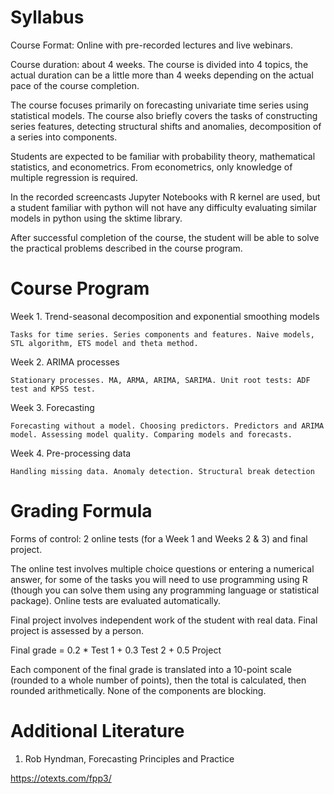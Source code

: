 # Syllabus

Course Format: Online with pre-recorded lectures and live webinars.

Course duration: about 4 weeks. The course is divided into 4 topics, the actual duration can be a little more than 4 weeks
depending on the actual pace of the course completion.

The course focuses primarily on forecasting univariate time series using statistical models.
The course also briefly covers the tasks of constructing series features, detecting structural shifts and anomalies,
decomposition of a series into components.

Students are expected to be familiar with probability theory, mathematical statistics, and econometrics.
From econometrics, only knowledge of multiple regression is required.

In the recorded screencasts Jupyter Notebooks with R kernel are used, but a student familiar with python will not have any difficulty evaluating similar models in python using the sktime library.

After successful completion of the course, the student will be able to solve the practical problems described in the course program.

# Course Program

Week 1. Trend-seasonal decomposition and exponential smoothing models

	Tasks for time series. Series components and features. Naive models, STL algorithm, ETS model and theta method.
	
	
Week 2. ARIMA processes
	
	Stationary processes. MA, ARMA, ARIMA, SARIMA. Unit root tests: ADF test and KPSS test.
	
Week 3. Forecasting
	
	Forecasting without a model. Choosing predictors. Predictors and ARIMA model. Assessing model quality. Comparing models and forecasts.
	
Week 4. Pre-processing data

	Handling missing data. Anomaly detection. Structural break detection
	

# Grading Formula

Forms of control: 2 online tests (for a Week 1 and Weeks 2 & 3) and  final project.

The online test involves multiple choice questions or entering a numerical answer, for some of the tasks you will need to use programming using R (though you can solve them using any programming language or statistical package). Online tests are evaluated automatically.

Final project involves independent work of the student with real data. Final project is assessed by a person.

Final grade = 0.2 * Test 1 + 0.3 Test 2 + 0.5 Project 

Each component of the final grade is translated into a 10-point scale (rounded to a whole number of points), then the total is calculated, then rounded arithmetically. None of the components are blocking.

# Additional Literature  

1. Rob Hyndman, Forecasting Principles and Practice

https://otexts.com/fpp3/

